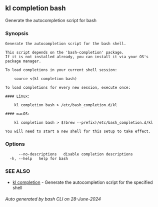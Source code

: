 ## kl completion bash

Generate the autocompletion script for bash

### Synopsis

```
Generate the autocompletion script for the bash shell.

This script depends on the 'bash-completion' package.
If it is not installed already, you can install it via your OS's package manager.

To load completions in your current shell session:

	source <(kl completion bash)

To load completions for every new session, execute once:

#### Linux:

	kl completion bash > /etc/bash_completion.d/kl

#### macOS:

	kl completion bash > $(brew --prefix)/etc/bash_completion.d/kl

You will need to start a new shell for this setup to take effect.

```

### Options

```
      --no-descriptions   disable completion descriptions
  -h, --help   help for bash
```

### SEE ALSO

* [kl completion](kl_completion.md)  - Generate the autocompletion script for the specified shell

###### Auto generated by bash CLI on 28-June-2024
